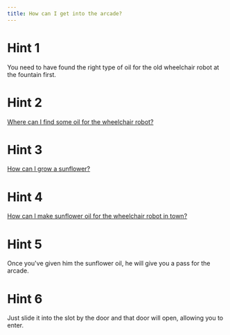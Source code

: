 ```yaml
---
title: How can I get into the arcade?
---
```

# Hint 1
You need to have found the right type of oil for the old wheelchair robot at the fountain first.

# Hint 2
[Where can I find some oil for the wheelchair robot?][546]

# Hint 3
[How can I grow a sunflower?][1001]

# Hint 4
[How can I make sunflower oil for the wheelchair robot in town?][1018]

# Hint 5
Once you've given him the sunflower oil, he will give you a pass for the arcade.

# Hint 6
Just slide it into the slot by the door and that door will open, allowing you to enter.

<!-- INTERNAL LINKS -->
[546]: /00504/00546/index.md
[1001]: /00919/01001/index.md
[1018]: /01016/01018/index.md
